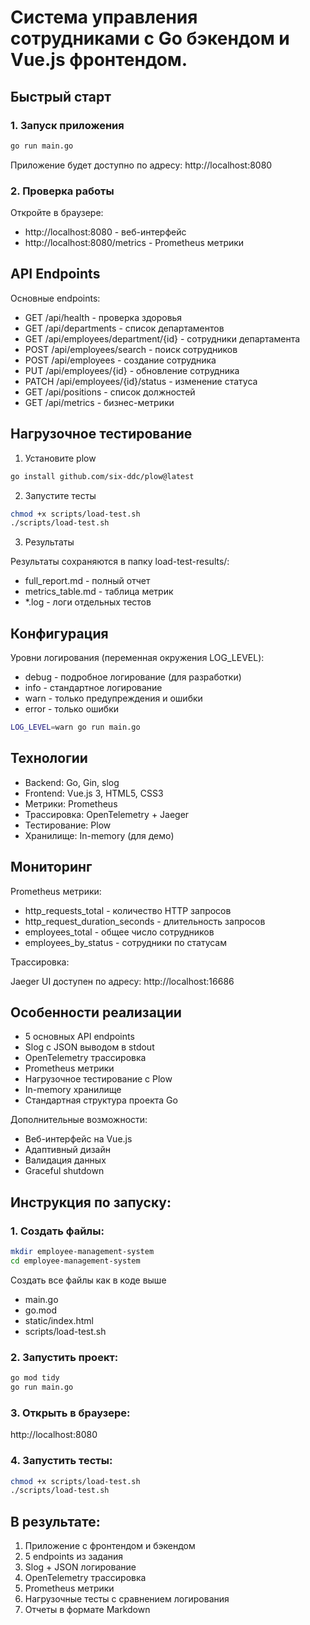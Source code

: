 
# Система управления сотрудниками с Go бэкендом и Vue.js фронтендом.

## Быстрый старт

### 1. Запуск приложения
````bash
go run main.go
````
Приложение будет доступно по адресу: http://localhost:8080

### 2. Проверка работы
Откройте в браузере:
-	http://localhost:8080 - веб-интерфейс
-	http://localhost:8080/metrics - Prometheus метрики

 ## API Endpoints

Основные endpoints:
-	GET /api/health - проверка здоровья
-	GET /api/departments - список департаментов
-	GET /api/employees/department/{id} - сотрудники департамента
-	POST /api/employees/search - поиск сотрудников
- POST /api/employees - создание сотрудника
- PUT /api/employees/{id} - обновление сотрудника
-	PATCH /api/employees/{id}/status - изменение статуса
-	GET /api/positions - список должностей
-	GET /api/metrics - бизнес-метрики
  
## Нагрузочное тестирование

1. Установите plow
````bash
go install github.com/six-ddc/plow@latest
````
2. Запустите тесты
````bash
chmod +x scripts/load-test.sh
./scripts/load-test.sh
````
3. Результаты
   
Результаты сохраняются в папку load-test-results/:
-	full_report.md - полный отчет
-	metrics_table.md - таблица метрик
-	*.log - логи отдельных тестов
  
## Конфигурация

Уровни логирования (переменная окружения LOG_LEVEL):
-	debug - подробное логирование (для разработки)
-	info - стандартное логирование
-	warn - только предупреждения и ошибки
-	error - только ошибки
````bash
LOG_LEVEL=warn go run main.go
````
## Технологии
-	Backend: Go, Gin, slog
-	Frontend: Vue.js 3, HTML5, CSS3
-	Метрики: Prometheus
-	Трассировка: OpenTelemetry + Jaeger
-	Тестирование: Plow
-	Хранилище: In-memory (для демо)
  
## Мониторинг

Prometheus метрики:
-	http_requests_total - количество HTTP запросов
-	http_request_duration_seconds - длительность запросов
-	employees_total - общее число сотрудников
-	employees_by_status - сотрудники по статусам

Трассировка:

Jaeger UI доступен по адресу: http://localhost:16686

## Особенности реализации
-	5 основных API endpoints
-	Slog с JSON выводом в stdout
-	OpenTelemetry трассировка
-	Prometheus метрики
-	Нагрузочное тестирование с Plow
-	In-memory хранилище
-	Стандартная структура проекта Go
  
Дополнительные возможности:
-	Веб-интерфейс на Vue.js
-	Адаптивный дизайн
-	Валидация данных
-	Graceful shutdown

## Инструкция по запуску:

### 1. Создать файлы:
```bash
mkdir employee-management-system
cd employee-management-system
```
Создать все файлы как в коде выше
- main.go
- go.mod
- static/index.html
- scripts/load-test.sh
  
### 2. Запустить проект:
```bash
go mod tidy
go run main.go
```
### 3. Открыть в браузере:

http://localhost:8080

### 4. Запустить тесты:
```bash
chmod +x scripts/load-test.sh
./scripts/load-test.sh
```
## В результате:
1.	Приложение с фронтендом и бэкендом
2.	5 endpoints из задания
3.	Slog + JSON логирование
4.	OpenTelemetry трассировка
5.	Prometheus метрики
6.	Нагрузочные тесты с сравнением логирования
7.	Отчеты в формате Markdown

